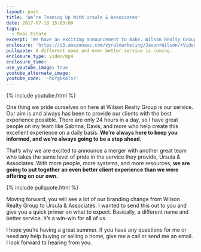 ```yaml
---
layout: post
title: 'We’re Teaming Up With Ursula & Associates'
date: 2017-07-10 15:03:00
tags:
  - Real Estate
excerpt: 'We have an exciting announcement to make. Wilson Realty Group is officially merging with Ursula & Associates.'
enclosure: 'https://s3.amazonaws.com/vyralmarketing/Jason+Wilson/+Videos/2017/July/Woodstock%252C+GA+Real+Estate+Agent-+Were+Teaming+Up+With+Ursula+%2526+Associates.mp4'
pullquote: A different name and even better service is coming.
enclosure_type: video/mp4
enclosure_time:
use_youtube_image: true
youtube_alternate_image:
youtube_code: '-hoYgkXATss'
---
```



{% include youtube.html %}

One thing we pride ourselves on here at Wilson Realty Group is our service. Our aim is and always has been to provide our clients with the best experience possible. There are only 24 hours in a day, so I have great people on my team like Sabrina, Davis, and more who help create this excellent experience on a daily basis. **We’re always here to keep you informed, and we’re always going to be a step ahead.**

That’s why we are excited to announce a merger with another great team who takes the same level of pride in the service they provide, Ursula & Associates. With more people, more systems, and more resources, **we are going to put together an even better client experience than we were offering on our own.**

{% include pullquote.html %}

Moving forward, you will see a lot of our branding change from Wilson Realty Group to Ursula & Associates. I wanted to send this out to you and give you a quick primer on what to expect. Basically, a different name and better service. It’s a win-win for all of us.

I hope you’re having a great summer. If you have any questions for me or need any help buying or selling a home, give me a call or send me an email. I look forward to hearing from you.
